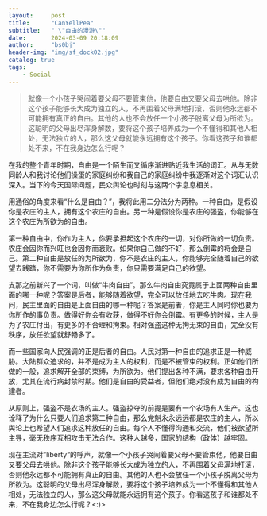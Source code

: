 ```yaml
---
layout:     post
title:      "CanYellPea"
subtitle:   " \"自由的漫游\""
date:       2024-03-09 20:18:09
author:     "bs0bj"
header-img: "img/sf_dock02.jpg"
catalog: true
tags:
    - Social
---
```


>就像一个小孩子哭闹着要父母不要管束他，他要自由又要父母去哄他。除非这个孩子能够长大成为独立的人，不再围着父母满地打滚，否则他永远都不可能拥有真正的自由。其他的人也不会放任一个小孩子脱离父母为所欲为。这聪明的父母出尽浑身解数，要将这个孩子培养成为一个不懂得和其他人相处，无法独立的人，那么这父母就能永远拥有这个孩子。你看这孩子和谁都处不来，不在我身边怎么行呢？

在我的整个青年时期，自由是一个陌生而又循序渐进贴近我生活的词汇。从与无数同龄人和我讨论他们操蛋的家庭纠纷和我自己的家庭纠纷中我逐渐对这个词汇认识深入。当下的今天国际问题，民众舆论也时刻与这两个字息息相关。

用通俗的角度来看“什么是自由？”，我将此用二分法分为两种。一种自由，是假设你是农庄的主人，拥有这个农庄的自由。另一种是假设你是农庄的强盗，你能够在这个农庄为所欲为的自由。

第一种自由中，你作为主人，你要承担起这个农庄的一切，对你所做的一切负责。农庄会因你而兴旺也会因你而衰败。如果你自己做的不好，那么倒霉的将会是自己。第二种自由是放任的为所欲为，你不是农庄的主人，你能够完全随着自己的欲望去践踏，你不需要为你所作为负责，你只需要满足自己的欲望。

支那之前新兴了一个词，叫做“牛肉自由”。那么牛肉自由究竟属于上面两种自由里面的哪一种呢？答案是后者，能够随着欲望，完全可以放任地去吃牛肉。现在我问，民主里面的自由是上面自由的哪一种呢？答案是前者，你是主人同时你也要为你所作的事负责。做得好你会有收获，做得不好你会倒霉。有更多的时候，主人是为了农庄付出，有更多的不合理和拘束。相对强盗这种无拘无束的自由，完全没有秩序，放任欲望就舒畅多了。

而一些国家向人民强调的正是后者的自由。人民对第一种自由的追求正是一种威胁。大陆群众追求的，并不是成为主人的权利，而是不被管束的权利。正如他们所做的一般，追求解开全部的束缚，为所欲为。他们提出各种不满，要求各种自由开放，尤其在流行病封禁时期。他们是自由的受益者，但他们绝对没有成为自由的构建者。

从原则上，强盗不是农场的主人。强盗掠夺的前提是要有一个农场有人生产。这也诠释了为什么只要人们追求第二种自由，那么党魁永永远远都是农庄的主人，所以舆论上也希望人们追求这种放任的自由。每个人不懂得沟通和交流，他们被欲望所主导，毫无秩序互相攻击无法合作。这种人越多，国家的结构（政体）越牢固。

现在主流对”liberty“的呼声，就像一个小孩子哭闹着要父母不要管束他，他要自由又要父母去哄他。除非这个孩子能够长大成为独立的人，不再围着父母满地打滚，否则他永远都不可能拥有真正的自由。其他的人也不会放任一个小孩子脱离父母为所欲为。这聪明的父母出尽浑身解数，要将这个孩子培养成为一个不懂得和其他人相处，无法独立的人，那么这父母就能永远拥有这个孩子。你看这孩子和谁都处不来，不在我身边怎么行呢？<:)>

